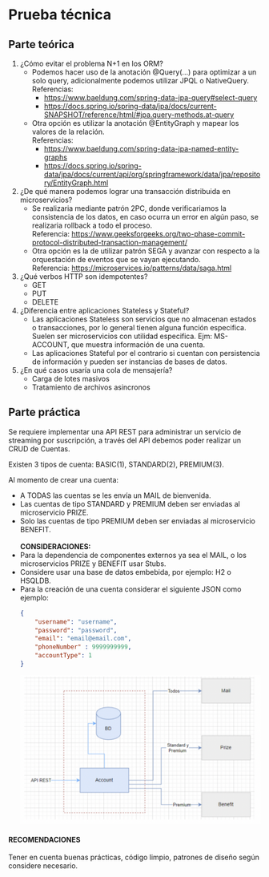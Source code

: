# Prueba técnica
## Parte teórica
1. ¿Cómo evitar el problema N+1 en los ORM?
   - Podemos hacer uso de la anotación @Query(...) para optimizar a un solo
    query, adicionalmente podemos utilizar JPQL o NativeQuery.
   <br>Referencias: 
     - https://www.baeldung.com/spring-data-jpa-query#select-query
     - https://docs.spring.io/spring-data/jpa/docs/current-SNAPSHOT/reference/html/#jpa.query-methods.at-query
   - Otra opción es utilizar la anotación @EntityGraph y mapear los valores
    de la relación. <br>Referencias:
     - https://www.baeldung.com/spring-data-jpa-named-entity-graphs
     - https://docs.spring.io/spring-data/jpa/docs/current/api/org/springframework/data/jpa/repository/EntityGraph.html
2. ¿De qué manera podemos lograr una transacción distribuida en microservicios?
   - Se realizaria mediante patrón 2PC, donde verificariamos la consistencia de
   los datos, en caso ocurra un error en algún paso, se realizaria rollback
   a todo el proceso. <br>Referencia: https://www.geeksforgeeks.org/two-phase-commit-protocol-distributed-transaction-management/
   - Otra opción es la de utilizar patrón SEGA y avanzar con respecto a la 
   orquestación de eventos que se vayan ejecutando. <br>Referencia: https://microservices.io/patterns/data/saga.html
3. ¿Qué verbos HTTP son idempotentes?
   - GET
   - PUT
   - DELETE
4. ¿Diferencia entre aplicaciones Stateless y Stateful?
   - Las aplicaciones Stateless son servicios que no almacenan estados o
   transacciones, por lo general tienen alguna función especifica. Suelen
   ser microservicios con utilidad especifica. Ejm: MS-ACCOUNT, que muestra 
   información de una cuenta.
   - Las aplicaciones Stateful por el contrario si cuentan con persistencia de 
   información y pueden ser instancias de bases de datos.
5. ¿En qué casos usaría una cola de mensajería?
   - Carga de lotes masivos
   - Tratamiento de archivos asincronos
   

## Parte práctica
Se requiere implementar una API REST para administrar un servicio de streaming por
suscripción, a través del API debemos poder realizar un CRUD de Cuentas.

Existen 3 tipos de cuenta: BASIC(1), STANDARD(2), PREMIUM(3).

Al momento de crear una cuenta:
- A TODAS las cuentas se les envía un MAIL de bienvenida.
- Las cuentas de tipo STANDARD y PREMIUM deben ser enviadas al microservicio
PRIZE.
- Solo las cuentas de tipo PREMIUM deben ser enviadas al microservicio BENEFIT.
<br><br><b>CONSIDERACIONES:</b>
- Para la dependencia de componentes externos ya sea el MAIL, o los microservicios
PRIZE y BENEFIT usar Stubs.
- Considere usar una base de datos embebida, por ejemplo: H2 o HSQLDB.
- Para la creación de una cuenta considerar el siguiente JSON como ejemplo:
    ```json
    {
        "username": "username",
        "password": "password",
        "email": "email@email.com",
        "phoneNumber" : 9999999999,
        "accountType": 1
    }
    ```
  ![Diagrama](images/screenshot1.png "Diagrama")
#### RECOMENDACIONES
Tener en cuenta buenas prácticas, código limpio, patrones de diseño según considere
necesario.
